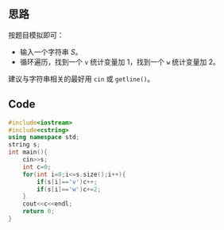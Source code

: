 ## 思路
按题目模拟即可：

 * 输入一个字符串 $S$。
 * 循环遍历，找到一个 `v` 统计变量加 $1$，找到一个 `w` 统计变量加 $2$。
 
建议与字符串相关的最好用 `cin` 或 `getline()`。
## Code
```cpp
#include<iostream>
#include<cstring>
using namespace std;
string s;
int main(){
	cin>>s;
	int c=0;
	for(int i=0;i<=s.size();i++){
		if(s[i]=='v')c++;
		if(s[i]=='w')c+=2;
	}
	cout<<c<<endl;
	return 0;
}
```
